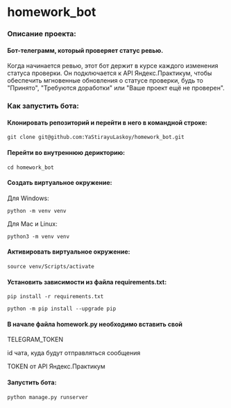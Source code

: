 # homework_bot

### Описание проекта:

####  Бот-телеграмм, который проверяет статус ревью.

Когда начинается ревью, этот бот держит в курсе каждого изменения статуса проверки. Он подключается к API Яндекс.Практикум, чтобы обеспечить мгновенные обновления о статусе проверки, будь то "Принято", "Требуются доработки" или "Ваше проект ещё не проверен".


### Как запустить бота:

#### Клонировать репозиторий и перейти в него в командной строке:

```
git clone git@github.com:YaStirayuLaskoy/homework_bot.git
```
#### Перейти во внутреннюю дерикторию:
```
cd homework_bot
```
#### Cоздать виртуальное окружение:
Для Windows:
```
python -m venv venv
```
Для Mac и Linux:
```
python3 -m venv venv
```
#### Активировать виртуальное окружение:
```
source venv/Scripts/activate
```
#### Установить зависимости из файла requirements.txt:
```
pip install -r requirements.txt
```
```
python -m pip install --upgrade pip
```
#### В начале файла homework.py необходимо вставить свой

TELEGRAM_TOKEN

id чата, куда будут отправляться сообщения

TOKEN от API Яндекс.Практикум

#### Запустить бота:
```
python manage.py runserver
```
